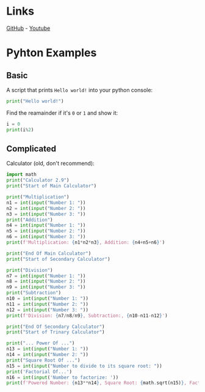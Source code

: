 # Links
[GitHub](https://github.com/Techsplosion) - [Youtube](https://www.youtube.com/channel/UCzbYYyFvd5lXhEK_EdnPkTw/videos)
# Pyhton Examples
## Basic
A script that prints `Hello world!` into your python console:
```py
print("Hello world!")
```

Find the reamainder if it's `0` or `1` and show it:
```py
i = 0
print(i%2)
```
## Complicated
Calculator (old, don't recommend):
```py
import math
print("Calculator 2.9")
print("Start of Main Calculator")

print("Multiplication")
n1 = int(input("Number 1: "))
n2 = int(input("Number 2: "))
n3 = int(input("Number 3: "))
print("Addition")
n4 = int(input("Number 1: "))
n5 = int(input("Number 2: "))
n6 = int(input("Number 3: "))
print(f'Multiplication: {n1*n2*n3}, Addition: {n4+n5+n6}')

print("End Of Main Calculator")
print("Start of Secondary Calculator")

print("Division")
n7 = int(input("Number 1: "))
n8 = int(input("Number 2: "))
n9 = int(input("Number 3: "))
print("Subtraction")
n10 = int(input("Number 1: "))
n11 = int(input("Number 2: "))
n12 = int(input("Number 3: "))
print(f'Division: {n7/n8/n9}, Subtraction:, {n10-n11-n12}')

print("End Of Secondary Calculator")
print("Start of Trinary Calculator")

print("... Power Of ...")
n13 = int(input("Number 1: "))
n14 = int(input("Number 2: "))
print("Square Root Of ...")
n15 = int(input("Number to divide to its square root: "))
print('Factorial Of...')
n16 = int(input('Number to factorize: '))
print(f'Powered Number: {n13**n14}, Square Root: {math.sqrt(n15)}, Factorial: {math.factorial(n16)})
```
